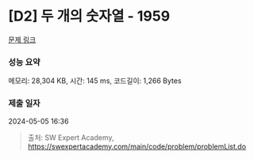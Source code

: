 # [D2] 두 개의 숫자열 - 1959 

[문제 링크](https://swexpertacademy.com/main/code/problem/problemDetail.do?contestProbId=AV5PpoFaAS4DFAUq) 

### 성능 요약

메모리: 28,304 KB, 시간: 145 ms, 코드길이: 1,266 Bytes

### 제출 일자

2024-05-05 16:36



> 출처: SW Expert Academy, https://swexpertacademy.com/main/code/problem/problemList.do